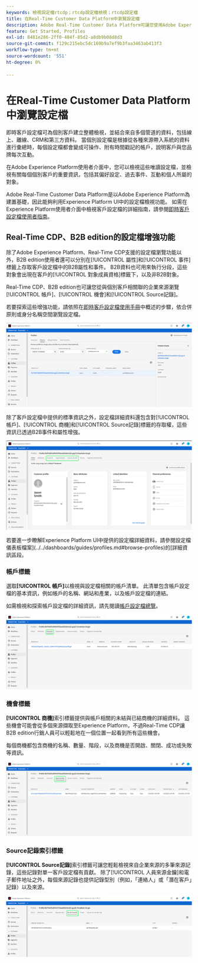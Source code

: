 ```yaml
---
keywords: 檢視設定檔rtcdp；rtcdp設定檔檢視；rtcdp設定檔
title: 在Real-Time Customer Data Platform中瀏覽設定檔
description: Adobe Real-Time Customer Data Platform可讓您使用Adobe Experience Platform使用者介面瀏覽即時客戶個人檔案資料。
feature: Get Started, Profiles
exl-id: 8481e286-2ff0-484f-85d2-a8db9b08d8d3
source-git-commit: f129c215ebc5dc169b9a7ef9b3faa3463ab413f3
workflow-type: tm+mt
source-wordcount: '551'
ht-degree: 0%

---
```



# 在Real-Time Customer Data Platform中瀏覽設定檔

即時客戶設定檔可為個別客戶建立整體檢視，並結合來自多個管道的資料，包括線上、離線、CRM和第三方資料。 當個別設定檔是根據從各種來源帶入系統的資料進行彙總時，每個設定檔都會變成可操作、附有時間戳記的帳戶，說明客戶與您品牌每次互動。

在Adobe Experience Platform使用者介面中，您可以檢視這些唯讀設定檔，並檢視有關每個個別客戶的重要資訊，包括其偏好設定、過去事件、互動和個人所屬的對象。

Adobe Real-Time Customer Data Platform是以Adobe Experience Platform為建置基礎，因此能夠利用Experience Platform UI中的設定檔檢視功能。 如需在Experience Platform使用者介面中檢視客戶設定檔的詳細指南，請參閱[即時客戶設定檔使用者指南](../../profile/ui/user-guide.md)。

## Real-Time CDP、B2B edition的設定檔增強功能

除了Adobe Experience Platform、Real-Time CDP支援的設定檔瀏覽功能以外，B2B edition使用者還可以分別在[!UICONTROL 屬性]和[!UICONTROL 事件]標籤上存取客戶設定檔中的B2B屬性和事件。 B2B資料也可用來執行分段，這些對象會出現在客戶的[!UICONTROL 對象成員資格]標籤下，以及非B2B對象。

Real-Time CDP、B2B edition也可讓您從與個別客戶相關聯的企業來源瀏覽[!UICONTROL 帳戶]、[!UICONTROL 機會]和[!UICONTROL Source記錄]。

若要探索這些增強功能，請依照在[即時客戶設定檔使用手冊](../../profile/ui/user-guide.md)中概述的步驟，依合併原則或身分名稱空間瀏覽設定檔。

![](images/b2b-browse-profile.png)

除了客戶設定檔中提供的標準資訊之外，設定檔詳細資料還包含對[!UICONTROL 帳戶]、[!UICONTROL 商機]和[!UICONTROL Source記錄]標籤的存取權，這些資訊已透過B2B事件和屬性增強。

![](images/b2b-profile-detail.png)

若要進一步瞭解Experience Platform UI中提供的設定檔詳細資料，請參閱設定檔儀表板檔案](../../dashboards/guides/profiles.md#browse-profiles)的[詳細資訊區段。

### 帳戶標籤

選取&#x200B;**[!UICONTROL 帳戶]**&#x200B;以檢視與設定檔相關的帳戶清單。 此清單包含帳戶設定檔的基本資訊，例如帳戶的名稱、網站和產業，以及帳戶設定檔的連結。

如需檢視和探索帳戶設定檔的詳細資訊，請先閱讀[帳戶設定檔總覽](../accounts/account-profile-overview.md)。

![](images/b2b-profile-accounts.png)

### 機會標籤

**[!UICONTROL 商機]**&#x200B;索引標籤提供與帳戶相關的未結與已結商機的詳細資料。 這些機會可能會從多個來源擷取至Experience Platform，不過Real-Time CDP讓B2B edition行銷人員可以輕鬆地在一個位置一起看到所有這些機會。

每個商機都包含商機的名稱、數量、階段，以及商機是否開啟、關閉、成功或失敗等資訊。

![](images/b2b-profile-opportunities.png)

### Source記錄索引標籤

**[!UICONTROL Source記錄]**&#x200B;索引標籤可讓您輕鬆檢視來自企業來源的多筆來源記錄，這些記錄對單一客戶設定檔有貢獻。 除了[!UICONTROL 人員來源金鑰]和電子郵件地址之外，每個來源記錄也提供記錄型別（例如，「連絡人」或「潛在客戶」記錄）以及來源。

![](images/b2b-profile-source-records.png)
